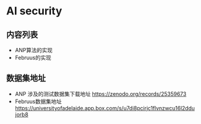 
# AI security




## 内容列表

 - ANP算法的实现
 - Februus的实现

 ## 数据集地址

 - ANP 涉及的测试数据集下载地址 https://zenodo.org/records/25359673
 - Februus数据集地址 https://universityofadelaide.app.box.com/s/u7di8pcirjc1flvnzwcu16l2ddujorb8

 